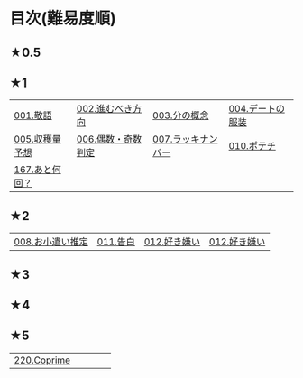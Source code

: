 # 目次(難易度順)
## ★0.5
## ★1
|||||
|---|---|---|---|
|[001.敬語](../editorial/001-100/001-010/001.md)|[002.進むべき方向](../editorial/001-100/001-010/002.md)|[003.分の概念](../editorial/001-100/001-010/003.md)|[004.デートの服装](../editorial/001-100/001-010/004.md)|
|[005.収穫量予想](../editorial/001-100/001-010/005.md)|[006.偶数・奇数判定](../editorial/001-100/001-010/006.md)|[007.ラッキナンバー](../editorial/001-100/001-010/007.md)|[010.ポテチ](../editorial/001-100/001-010/010.md)|
|[167.あと何回？](../editorial/101-200/161-170/167.md)||||
## ★2
|||||
|---|---|---|---|
|[008.お小遣い推定](../editorial/001-100/001-010/008.md)|[011.告白](../editorial/001-100/011-020/011.md)|[012.好き嫌い](../editorial/001-100/011-020/012.md)|[012.好き嫌い](../editorial/001-100/011-020/012.md)|
## ★3
## ★4
## ★5
||||||
|---|---|---|---|---|
|[220.Coprime](../editorial/201-300/211-220/220.md)|||||
